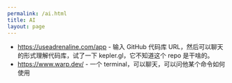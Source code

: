```yaml
---
permalink: /ai.html
title: AI
layout: page
---
```


* https://useadrenaline.com/app - 输入 GitHub 代码库 URL，然后可以聊天的形式理解代码库，试了一下 kepler.gl，它不知道这个 repo 是干啥的。
* https://www.warp.dev/ - 一个 terminal，可以聊天，可以问他某个命令如何使用

